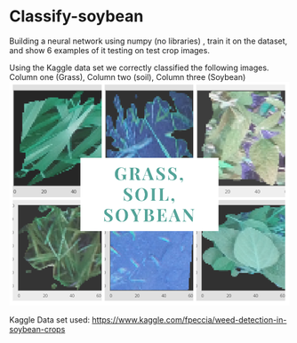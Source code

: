 # Classify-soybean
Building a neural network using numpy (no libraries) , train it on the dataset, and show 6 examples of it testing on test crop images. 

Using the Kaggle data set we correctly classified the following images. Column one (Grass), Column two (soil), Column three (Soybean)
![image](https://github.com/peddlem25/Classify-soybean/blob/master/Grass%2C%20Soil%2C%20Soybean.png)


Kaggle Data set used: https://www.kaggle.com/fpeccia/weed-detection-in-soybean-crops
